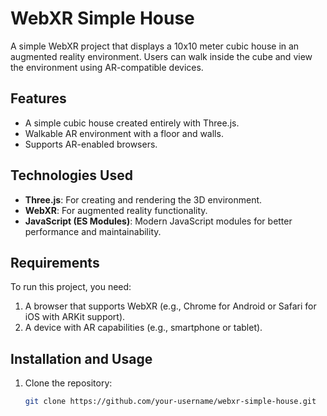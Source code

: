 # WebXR Simple House

A simple WebXR project that displays a 10x10 meter cubic house in an augmented reality environment. Users can walk inside the cube and view the environment using AR-compatible devices.

## Features
- A simple cubic house created entirely with Three.js.
- Walkable AR environment with a floor and walls.
- Supports AR-enabled browsers.

## Technologies Used
- **Three.js**: For creating and rendering the 3D environment.
- **WebXR**: For augmented reality functionality.
- **JavaScript (ES Modules)**: Modern JavaScript modules for better performance and maintainability.

## Requirements
To run this project, you need:
1. A browser that supports WebXR (e.g., Chrome for Android or Safari for iOS with ARKit support).
2. A device with AR capabilities (e.g., smartphone or tablet).

## Installation and Usage
1. Clone the repository:
   ```bash
   git clone https://github.com/your-username/webxr-simple-house.git
